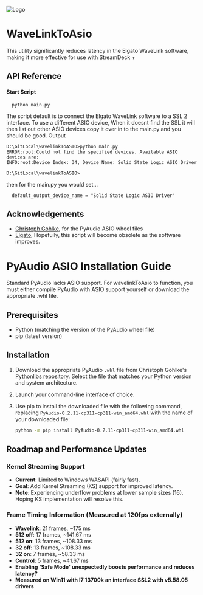 ![Logo](https://github.com/itslightmind/wavelinkToASIO/blob/main/images/banner.png?raw=true)

# WaveLinkToAsio

This utility significantly reduces latency in the Elgato WaveLink software, making it more effective for use with StreamDeck +

## API Reference

#### Start Script

```http
  python main.py
```

The script default is to connect the Elgato WaveLink software to a SSL 2 interface. To use a different ASIO device, When it doesnt find the SSL it will then list out other ASIO devices copy it over in to the main.py and you should be good.
Output

```http
D:\GitLocal\wavelinkToASIO>python main.py
ERROR:root:Could not find the specified devices. Available ASIO devices are:
INFO:root:Device Index: 34, Device Name: Solid State Logic ASIO Driver

D:\GitLocal\wavelinkToASIO>
```

then for the main.py you would set...

```http
  default_output_device_name = "Solid State Logic ASIO Driver"
```

## Acknowledgements

- [Christoph Gohlke](https://lfd.uci.edu), for the PyAudio ASIO wheel files
- [Elgato](https://www.elgato.com/us/en/s/downloads), Hopefully, this script will become obsolete as the software improves.

# PyAudio ASIO Installation Guide

Standard PyAudio lacks ASIO support. For wavelinkToAsio to function, you must either compile PyAudio with ASIO support yourself or download the appropriate .whl file.

## Prerequisites

- Python (matching the version of the PyAudio wheel file)
- pip (latest version)

## Installation

1. Download the appropriate PyAudio `.whl` file from Christoph Gohlke's [Pythonlibs repository](https://www.lfd.uci.edu/~gohlke/pythonlibs/#pyaudio). Select the file that matches your Python version and system architecture.

2. Launch your command-line interface of choice.

3. Use pip to install the downloaded file with the following command, replacing `PyAudio‑0.2.11‑cp311‑cp311‑win_amd64.whl` with the name of your downloaded file:

   ```sh
   python -m pip install PyAudio-0.2.11-cp311-cp311-win_amd64.whl
   ```

## Roadmap and Performance Updates

### Kernel Streaming Support
- **Current**: Limited to Windows WASAPI (fairly fast).
- **Goal**: Add Kernel Streaming (KS) support for improved latency.
- **Note**: Experiencing underflow problems at lower sample sizes (16). Hoping KS implementation will resolve this.

### Frame Timing Information (Measured at 120fps externally)
- **Wavelink**: 21 frames, ~175 ms
- **512 off**: 17 frames, ~141.67 ms
- **512 on**: 13 frames, ~108.33 ms
- **32 off**: 13 frames, ~108.33 ms
- **32 on**: 7 frames, ~58.33 ms
- **Control**: 5 frames, ~41.67 ms
- **Enabling 'Safe Mode' unexpectedly boosts performance and reduces latency?**
- **Measured on Win11 with I7 13700k an interface SSL2 with v5.58.05 drivers**
